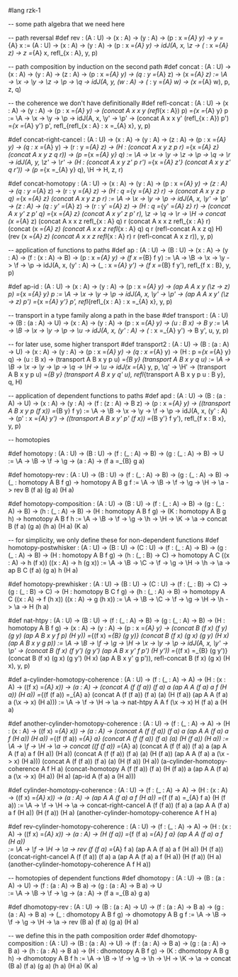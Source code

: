 #lang rzk-1

-- some path algebra that we need here

-- path reversal
#def rev : (A : U) -> (x : A) -> (y : A) -> (p : x =_{A} y) -> y =_{A} x
  := \(A : U) -> \(x : A) -> \(y : A) -> \(p : x =_{A} y) 
  -> idJ(A, x, \z -> \(_ : x =_{A} z) -> z =_{A} x, refl_{x : A}, y, p)

-- path composition by induction on the second path
#def concat : (A : U) -> (x : A) -> (y : A) -> (z : A) -> (p : x =_{A} y) -> (q : y =_{A} z) -> (x =_{A} z)
  := \A -> \x -> \y -> \z -> \p -> \q -> idJ(A, y, \(w : A) -> \(_ : y =_{A} w) -> (x =_{A} w), p, z, q)

-- the coherence we don't have definitionally
#def refl-concat : (A : U) -> (x : A) -> (y : A) -> (p : x =_{A} y) -> (concat A x x y (refl_{x : A}) p) =_{x =_{A} y} p
    := \A -> \x -> \y -> \p -> idJ(A, x, \y' -> \p' -> (concat A x x y' (refl_{x : A}) p') =_{x =_{A} y'} p', refl_{refl_{x : A} : x =_{A} x}, y, p)

#def concat-right-cancel : (A : U) -> (x : A) -> (y : A) -> (z : A) -> (p : x =_{A} y) -> (q : x =_{A} y) -> (r : y =_{A} z)
    -> (H : (concat A x y z p r) =_{x =_{A} z} (concat A x y z q r)) -> (p =_{x =_{A} y} q)
    := \A -> \x -> \y -> \z -> \p -> \q -> \r -> idJ(A, y, \z' -> \r' -> (H : (concat A x y z' p r') =_{x =_{A} z'} (concat A x y z' q r')) -> (p =_{x =_{A} y} q), \H -> H, z, r)    

#def concat-homotopy : (A : U) -> (x : A) -> (y : A) -> (p : x =_{A} y) -> (z : A) -> (q : y =_{A} z) -> (r : y =_{A} z)
    -> (H : q =_{y =_{A} z} r) -> (concat A x y z p q) =_{x =_{A} z} (concat A x y z p r)
    := \A -> \x -> \y -> \p -> idJ(A, x, \y' -> \p' -> (z : A) -> (q : y' =_{A} z) -> (r : y' =_{A} z) -> (H : q =_{y' =_{A} z} r) -> (concat A x y' z p' q) =_{x =_{A} z} (concat A x y' z p' r), \z -> \q -> \r -> \H -> concat (x =_{A} z) (concat A x x z refl_{x : A} q) r (concat A x x z refl_{x : A} r) (concat (x =_{A} z) (concat A x x z refl_{x : A} q) q r (refl-concat A x z q) H) (rev (x =_{A} z) (concat A x x z refl_{x : A} r) r (refl-concat A x z r)), y, p)

-- application of functions to paths
#def ap : (A : U) -> (B : U) -> (x : A) -> (y : A) -> (f : (x : A) -> B) -> (p : x =_{A} y) -> (f x =_{B} f y)
  := \A -> \B -> \x -> \y -> \f -> \p -> idJ(A, x, \(y' : A) -> \(_ : x =_{A} y') -> (f x =_{B} f y'), refl_{f x : B}, y, p)

#def ap-id : (A : U) -> (x : A) -> (y : A) -> (p : x =_{A} y) -> (ap A A x y (\z -> z) p) =_{x =_{A} y} p
    := \A -> \x -> \y -> \p -> idJ(A, x, \y' -> \p' -> (ap A A x y' (\z -> z) p') =_{x =_{A} y'} p', refl_{refl_{x : A} : x =_{A} x}, y, p)

-- transport in a type family along a path in the base
#def transport : (A : U) -> (B : (a : A) -> U) -> (x : A) -> (y : A) -> (p : x =_{A} y) -> (u : B x) -> B y
  := \A -> \B -> \x -> \y -> \p -> \u -> idJ(A, x, \(y' : A) -> \(_ : x =_{A} y') -> B y', u, y, p)

-- for later use, some higher transport
#def transport2 : (A : U) -> (B : (a : A) -> U) -> (x : A) -> (y : A) -> (p : x =_{A} y) -> (q : x =_{A} y) 
  -> (H : p =_{x =_{A} y} q) -> (u : B x) -> (transport A B x y p u) =_{B y} (transport A B x y q u)
  := \A -> \B -> \x -> \y -> \p -> \q -> \H -> \u -> idJ(x =_{A} y, p, \q' -> \H' -> (transport A B x y p u) =_{B y} (transport A B x y q' u), refl_{transport A B x y p u : B y}, q, H)  

-- application of dependent functions to paths
#def apd : (A : U) -> (B : (a : A) -> U) -> (x : A) -> (y : A) -> (f : (z : A) -> B z) -> (p : x =_{A} y) 
  -> ((transport A B x y p (f x)) =_{B y} f y)
  := \A -> \B -> \x -> \y -> \f -> \p -> idJ(A, x, \(y' : A) -> \(p' : x =_{A} y') 
  -> ((transport A B x y' p' (f x)) =_{B y'} f y'), refl_{f x : B x}, y, p)

-- homotopies

#def homotopy : (A : U) -> (B : U) -> (f : (_ : A) -> B) -> (g : (_ : A) -> B) -> U
    := \A -> \B -> \f -> \g -> (a : A) -> (f a =_{B} g a)
    
#def homotopy-rev : (A : U) -> (B : U) -> (f : (_ : A) -> B) -> (g : (_ : A) -> B) 
    -> (_ : homotopy A B f g) -> homotopy A B g f
    := \A -> \B -> \f -> \g -> \H -> \a -> rev B (f a) (g a) (H a)

#def homotopy-composition : (A : U) -> (B : U) -> (f : (_ : A) -> B) -> (g : (_ : A) -> B) -> (h : (_ : A) -> B)
    -> (H : homotopy A B f g) -> (K : homotopy A B g h) -> homotopy A B f h
    := \A -> \B -> \f -> \g -> \h -> \H -> \K -> \a -> concat B (f a) (g a) (h a) (H a) (K a)

-- for simplicity, we only define these for non-dependent functions
#def homotopy-postwhisker : (A : U) -> (B : U) -> (C : U) -> (f : (_ : A) -> B) -> (g : (_ : A) -> B) 
    -> (H : homotopy A B f g) -> (h : (_ : B) -> C) -> homotopy A C (\(x : A) -> h (f x)) (\(x : A) -> h (g x))
    := \A -> \B -> \C -> \f -> \g -> \H -> \h -> \a -> ap B C (f a) (g a) h (H a)

#def homotopy-prewhisker : (A : U) -> (B : U) -> (C : U) -> (f : (_ : B) -> C) -> (g : (_ : B) -> C) 
    -> (H : homotopy B C f g) -> (h : (_ : A) -> B) -> homotopy A C (\(x : A) -> f (h x)) (\(x : A) -> g (h x))
    := \A -> \B -> \C -> \f -> \g -> \H -> \h -> \a -> H (h a)

#def nat-htpy : (A : U) -> (B : U) -> (f : (_ : A) -> B) -> (g : (_ : A) -> B) -> (H : homotopy A B f g)
  -> (x : A) -> (y : A)
    -> (p : x =_{A} y) -> (concat B (f x) (f y) (g y) (ap A B x y f p) (H y)) =_{(f x) =_{B} (g y)} 
    (concat B (f x) (g x) (g y) (H x) (ap A B x y g p))
    := \A -> \B -> \f -> \g -> \H -> \x -> \y -> \p -> idJ(A, x, \y' -> \p' 
     -> (concat B (f x) (f y') (g y') (ap A B x y' f p') (H y')) =_{(f x) =_{B} (g y')} (concat B (f x) (g x) (g y') (H x) 
    (ap A B x y' g p')), refl-concat B (f x) (g x) (H x), y, p)

#def a-cylinder-homotopy-coherence : (A : U) -> (f : (_ : A) -> A) -> (H : (x : A) -> ((f x) =_{A} x)) -> (a : A) 
    -> (concat A (f (f a)) (f a) a (ap A A (f a) a f (H a)) (H a)) =_{(f (f a)) =_{A} a} (concat A (f (f a)) (f a) (a) (H (f a)) (ap A A (f a) a (\x -> x) (H a)))
    := \A -> \f -> \H -> \a -> nat-htpy A A f (\x -> x) H (f a) a (H a)

#def another-cylinder-homotopy-coherence : (A : U) -> (f : (_ : A) -> A) -> (H : (x : A) -> ((f x) =_{A} x)) -> (a : A) 
    -> (concat A (f (f a)) (f a) a (ap A A (f a) a f (H a)) (H a)) =_{(f (f a)) =_{A} a} 
    (concat A (f (f a)) (f a) (a) (H (f a)) (H a))
    := \A -> \f -> \H -> \a -> concat ((f (f a)) =_{A} a) (concat A (f (f a)) (f a) a (ap A A (f a) a f (H a)) (H a)) 
    (concat A (f (f a)) (f a) (a) (H (f a)) (ap A A (f a) a (\x -> x) (H a)))
     (concat A (f (f a)) (f a) (a) (H (f a)) (H a))
     (a-cylinder-homotopy-coherence A f H a)
     (concat-homotopy A (f (f a)) (f a) (H (f a)) a (ap A A (f a) a (\x -> x) (H a)) (H a) (ap-id A (f a) a (H a)))

#def cylinder-homotopy-coherence : (A : U) -> (f : (_ : A) -> A) -> (H : (x : A) -> ((f x) =_{A} x)) -> (a : A) 
    -> (ap A A (f a) a  f (H a)) =_{f (f a) =_{A} f a} (H (f a)) 
    := \A -> \f -> \H -> \a -> concat-right-cancel A (f (f a)) (f a) a (ap A A (f a) a  f (H a)) (H (f a)) (H a) 
    (another-cylinder-homotopy-coherence A f H a)

#def rev-cylinder-homotopy-coherence : (A : U) -> (f : (_ : A) -> A) -> (H : (x : A) -> ((f x) =_{A} x)) -> (a : A) 
    -> (H (f a)) =_{f (f a) =_{A} f a} (ap A A (f a) a  f (H a))  
    := \A -> \f -> \H -> \a -> rev (f (f a) =_{A} f a) (ap A A (f a) a  f (H a)) (H (f a)) (concat-right-cancel A (f (f a)) (f a) a (ap A A (f a) a  f (H a)) (H (f a)) (H a) 
    (another-cylinder-homotopy-coherence A f H a))

-- homotopies of dependent functions
#def dhomotopy : (A : U) -> (B : (a : A) -> U) -> (f : (a : A) -> B a) -> (g : (a : A) -> B a) -> U  
    := \A -> \B -> \f -> \g -> (a : A) -> (f a =_{B a} g a)

#def dhomotopy-rev : (A : U) -> (B : (a : A) -> U) -> (f : (a : A) -> B a) -> (g : (a : A) -> B a) 
    -> (_ : dhomotopy A B f g) -> dhomotopy A B g f
    := \A -> \B -> \f -> \g -> \H -> \a -> rev (B a) (f a) (g a) (H a)

-- we define this in the path composition order
#def dhomotopy-composition : (A : U) -> (B : (a : A) -> U) -> (f : (a : A) -> B a) -> (g : (a : A) -> B a) -> (h : (a : A) -> B a)
    -> (H : dhomotopy A B f g) -> (K : dhomotopy A B g h) -> dhomotopy A B f h
    := \A -> \B -> \f -> \g -> \h -> \H -> \K -> \a -> concat (B a) (f a) (g a) (h a) (H a) (K a)

